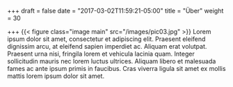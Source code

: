 +++
draft = false
date = "2017-03-02T11:59:21-05:00"
title = "Über"
weight = 30

+++
{{< figure class="image main" src="/images/pic03.jpg" >}}
Lorem ipsum dolor sit amet, consectetur et adipiscing elit. Praesent eleifend dignissim arcu, at eleifend sapien imperdiet ac. Aliquam erat volutpat. Praesent urna nisi, fringila lorem et vehicula lacinia quam. Integer sollicitudin mauris nec lorem luctus ultrices. Aliquam libero et malesuada fames ac ante ipsum primis in faucibus. Cras viverra ligula sit amet ex mollis mattis lorem ipsum dolor sit amet.
